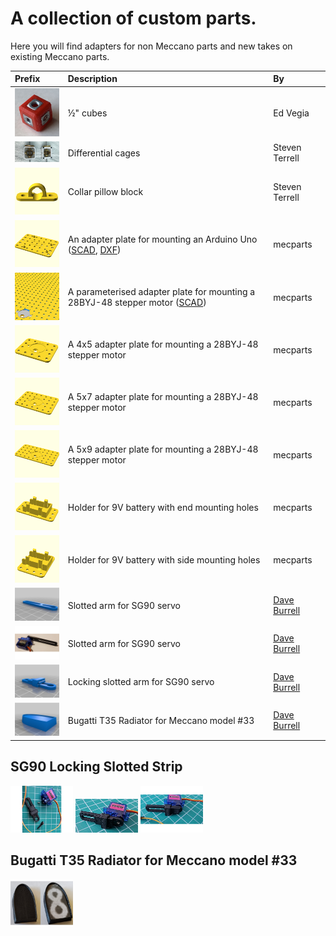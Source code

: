 # A collection of custom parts.

Here you will find adapters for non Meccano parts and new takes on existing Meccano parts.

Prefix | Description | By
:--- | :--- | :---
[<img src="cube0.5/images/cube-with-nuts.jpg" width="100">](cube0.5#readme) | &frac12;" cubes | Ed Vegia
[<img src="differential/images/both.jpg" width="100">](differential#readme) | Differential cages | Steven Terrell
[<img src="images/collar-pillow-block.png" width="100">](stl/collar-pillow-block.stl) | Collar pillow block | Steven Terrell
[<img src="images/Arduino_mounting_plate.png" width="100">](stl/Arduino_mounting_plate.stl) | An adapter plate for mounting an Arduino Uno ([SCAD](scad/Arduino_mounting_plate.scad), [DXF](dxf/Arduino_mounting_plate_Meccano_logo.dxf))| mecparts
[<img src="images/28BYJ-48_mounting_plate.png" width="100">](scad/28BYJ-48_mounting_plate.scad) | A parameterised adapter plate for mounting a 28BYJ-48 stepper motor ([SCAD](scad/28BYJ-48_mounting_plate.scad)) | mecparts
[<img src="images/28BYJ-48_mounting_plate_4x5.png" width="100">](stl/28BYJ-48_mounting_plate_4x5.stl) | A 4x5 adapter plate for mounting a 28BYJ-48 stepper motor | mecparts
[<img src="images/28BYJ-48_mounting_plate_5x7.png" width="100">](stl/28BYJ-48_mounting_plate_5x7.stl) | A 5x7 adapter plate for mounting a 28BYJ-48 stepper motor | mecparts
[<img src="images/28BYJ-48_mounting_plate_5x9.png" width="100">](stl/28BYJ-48_mounting_plate_5x9.stl) | A 5x9 adapter plate for mounting a 28BYJ-48 stepper motor | mecparts
[<img src="images/9V_battery_holder_end_mounting.png" width="100">](stl/9V_battery_holder_end_mounting.stl) | Holder for 9V battery with end mounting holes | mecparts
[<img src="images/9V_battery_holder_side_mounting.png" width="100">](stl/9V_battery_holder_side_mounting.stl) | Holder for 9V battery with side mounting holes | mecparts
[<img src="images/sg90_slotted_strip.png" width="100">](stl/sg90_slotted_strip.stl) | Slotted arm for SG90 servo | [Dave Burrell](https://www.thingiverse.com/thing:5029828)
[<img src="images/sg90_slotted_strip_1_2.jpg" width="100">](stl/sg90_slotted_strip_1_2.stl) | Slotted arm for SG90 servo | [Dave Burrell](https://www.thingiverse.com/thing:5029828)
[<img src="images/sg90_locking_slotted_strip.png" width="100">](stl/sg90_locking_slotted_strip.stl) | Locking slotted arm for SG90 servo | [Dave Burrell](https://www.thingiverse.com/thing:5226420)
[<img src="images/bugatti_t35_radiator_model33.png" width="100">](stl/bugatti_t35_radiator_model33.stl) | Bugatti T35 Radiator for Meccano model #33 | [Dave Burrell](https://www.thingiverse.com/thing:5087612)

## SG90 Locking Slotted Strip

[<img src="images/sg90_locking_slotted_strip1.jpg" width="100">](images/sg90_locking_slotted_strip1.jpg)
[<img src="images/sg90_locking_slotted_strip2.jpg" width="100">](images/sg90_locking_slotted_strip2.jpg)
[<img src="images/sg90_locking_slotted_strip3.jpg" width="100">](images/sg90_locking_slotted_strip3.jpg)

## Bugatti T35 Radiator for Meccano model #33

[<img src="images/bugatti_t35_radiator_model33.jpg" width="100">](images/bugatti_t35_radiator_model33.jpg)
